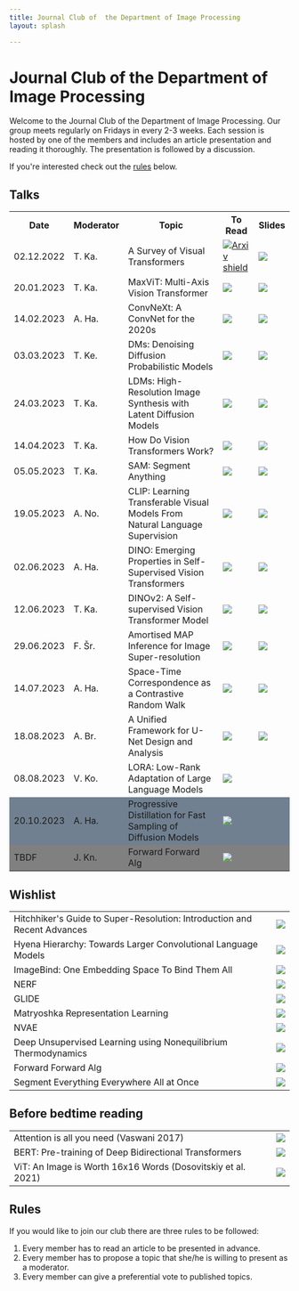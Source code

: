 ```yaml
---
title: Journal Club of  the Department of Image Processing
layout: splash

---
```

# Journal Club of  the Department of Image Processing 
Welcome to the Journal Club of the Department of Image Processing. Our group meets regularly on Fridays in every 2-3 weeks. Each session is hosted by one of the members and includes an article presentation and reading it thoroughly. The presentation is followed by a discussion.

If you're interested check out the [rules](#rules) below. 

## Talks
 <table>
  <tr>
    <th>Date</th>
    <th>Moderator</th>
    <th>Topic</th>
    <th>To Read</th>
    <th>Slides</th>
  </tr>
  <tr>
    <td>02.12.2022</td>
    <td>T. Ka. </td>
    <td>A Survey of Visual Transformers</td>
    <td> <a href="https://arxiv.org/abs/2111.06091"><img src="https://shields.io/static/v1?label=arXiv&message=2111.06091&color=b31b1b&?style=plastic" alt="Arxiv shield"></a></td>
    <td> <a href="https://docs.google.com/presentation/d/1_T1et-binyg8qsAHci2Ra9ltgMNt8AlVrrYosMsUNM0/edit?usp=sharing"><img src="https://shields.io/static/v1?label=Slides&message=Link&?style=plastic&logo=google"></a></td>
  </tr>
  <tr>
    <td>20.01.2023</td>
    <td>T. Ka. </td>
    <td>MaxViT: Multi-Axis Vision Transformer </td>
    <td> <a href="https://arxiv.org/abs/2204.01697"><img src="https://shields.io/static/v1?label=arXiv&message=2204.01697&color=b31b1b&?style=plastic"></a></td>
    <td> <a href="https://docs.google.com/presentation/d/1fdJ1NeP4aAShbfbbdaQ7pna38QlkkHO0a1KqrnNBkdM/edit?usp=sharing"><img src="https://shields.io/static/v1?label=Slides&message=Link&?style=plastic&logo=google"></a></td>
  </tr>
  <tr>
    <td>14.02.2023</td>
    <td>A. Ha. </td>
    <td>ConvNeXt: A ConvNet for the 2020s </td>
    <td><a href="https://arxiv.org/abs/2201.03545"><img src="https://shields.io/static/v1?label=arXiv&message=2201.03545&color=b31b1b&?style=plastic"></a></td>
    <td><a href="https://docs.google.com/presentation/d/18NlW37TkP6UkAuHi94HgfVg5YfD4B7C06qyzGAdAbaM/edit?usp=sharing"><img src="https://shields.io/static/v1?label=Slides&message=Link&?style=plastic&logo=google"></a></td>
  </tr>
  <tr>
    <td>03.03.2023</td>
    <td>T. Ke. </td>
    <td>DMs: Denoising Diffusion Probabilistic Models</td>
    <td><a href="https://proceedings.neurips.cc/paper/2020/hash/4c5bcfec8584af0d967f1ab10179ca4b-Abstract.html"><img src="https://shields.io/static/v1?label=NeurIPS&message=33 2020&color=68448b&?style=plastic"></a></td>
    <td><a href="https://docs.google.com/presentation/d/1JruvQVGqtmOJZVVznD9BRDTr3VykVig1/edit?usp=sharing&ouid=107985672988319725914&rtpof=true&sd=true"><img src="https://shields.io/static/v1?label=Slides&message=Link&?style=plastic&logo=google"></a></td>
  </tr>
  <tr>
    <td>24.03.2023</td>
    <td>T. Ka. </td>
    <td>LDMs: High-Resolution Image Synthesis with Latent Diffusion Models </td>
    <td><a href="https://arxiv.org/abs/2112.10752"><img src="https://shields.io/static/v1?label=arXiv&message=2112.10752&color=b31b1b&?style=plastic"></a></td>
    <td><a href="https://docs.google.com/presentation/d/1tHtirGWaJnrQfXMaWafv3xGxesQ9nB49GgEZ9GvsKkU/edit?usp=sharing"><img src="https://shields.io/static/v1?label=Slides&message=Link&?style=plastic&logo=google"></a></td>
  </tr>
  <tr>
    <td>14.04.2023</td>
    <td>T. Ka. </td>
    <td>How Do Vision Transformers Work?</td>
    <td><a href="https://arxiv.org/abs/2202.06709"><img src="https://shields.io/static/v1?label=arXiv&message=2202.06709&color=b31b1b&?style=plastic"></a></td>
    <td><a href="https://docs.google.com/presentation/d/1TjvukOqeOE029nc5eylDU53D7guFQaMKG6aIysjD31g/edit?usp=sharing"><img src="https://shields.io/static/v1?label=Slides&message=Link&?style=plastic&logo=google"></a></td>
  </tr>
  <tr>
    <td>05.05.2023</td>
    <td>T. Ka. </td>
    <td>SAM: Segment Anything</td>
    <td><a href="https://arxiv.org/abs/2304.02643"><img src="https://shields.io/static/v1?label=arXiv&message=2304.02643&color=b31b1b&?style=plastic"></a></td>
    <td><a href="https://docs.google.com/presentation/d/1X8KK8I2-X5fcWCHUIGSUaVArN7gG_uIET5JsqvV_sCA/edit?usp=sharing"><img src="https://shields.io/static/v1?label=Slides&message=Link&?style=plastic&logo=google"></a></td>
</tr>
<tr>
    <td>19.05.2023</td>
    <td>A. No.</td>
    <td>CLIP: Learning Transferable Visual Models From Natural Language Supervision</td>
    <td><a href=" https://arxiv.org/pdf/2103.00020"><img src="https://shields.io/static/v1?label=arXiv&message=2103.00020&color=b31b1b&?style=plastic"></a></td>
    <td><a href="https://1drv.ms/o/s!Ap-ZBLNrGn_XhLoOgQMjVTuKJo87lA?e=UHddmx"><img src="https://shields.io/static/v1?label=Slides&message=Link&?style=plastic&logo=microsoft"></a></td>
</tr>
<tr>
    <td>02.06.2023</td>
    <td>A. Ha. </td>
    <td>DINO: Emerging Properties in Self-Supervised Vision Transformers</td>
    <td><a href="https://arxiv.org/pdf/2104.14294.pdf"><img src="https://shields.io/static/v1?label=arXiv&message=2104.14294&color=b31b1b&?style=plastic"></a></td>
    <td><a href="https://docs.google.com/presentation/d/1Qe8MDC891UitK2CwemYWFvqnAyS6RWEBQAEjNXsN6TI/edit?usp=sharing"><img src="https://shields.io/static/v1?label=Slides&message=Link&?style=plastic&logo=google"></a></td>
</tr>
<tr>
    <td>12.06.2023</td>
    <td>T. Ka. </td>
    <td>DINOv2: A Self-supervised Vision Transformer Model</td>
    <td><a href="https://arxiv.org/pdf/2304.07193.pdf"><img src="https://shields.io/static/v1?label=arXiv&message=2304.07193&color=b31b1b&?style=plastic"></a></td>
    <td> 
    <a href="https://docs.google.com/presentation/d/15Ogru9ZUjqpiTWqatug9WqvgGBKb4ixgwDwhpCFN9p4/edit?usp=sharing"><img src="https://shields.io/static/v1?label=Slides&message=Link&?style=plastic&logo=google"></a>
    </td>
</tr>
<tr>
    <td>29.06.2023</td>
    <td>F. Šr.</td>
    <td> Amortised MAP Inference for Image Super-resolution</td>
    <td><a href="https://arxiv.org/abs/1610.04490"><img src="https://shields.io/static/v1?label=arXiv&message=1610.04490&color=b31b1b&?style=plastic"></a></td>
    <td><a href="https://docs.google.com/presentation/d/1VrbttMsarGynYB4vrDF8DwJJfkPPbz2zjwLjhqWJZAo/edit?usp=sharing"><img src="https://shields.io/static/v1?label=Slides&message=Link&?style=plastic&logo=google"></a>
  </td>
</tr>
<tr>
    <td>14.07.2023</td>
    <td>A. Ha.</td>
    <td>Space-Time Correspondence as a Contrastive Random Walk</td>
    <td><a href="https://arxiv.org/abs/2006.14613"><img src="https://shields.io/static/v1?label=arXiv&message=2006.14613&color=b31b1b&?style=plastic"></a></td>
    <td><a href="https://docs.google.com/presentation/d/1QRNAw0GQk1pzBXueJqLXvAvDWp3vBZO44t9cDj3UuOY/edit?usp=sharing"><img src="https://shields.io/static/v1?label=Slides&message=Link&?style=plastic&logo=google"></a> </td>
</tr>
<tr>
<td>18.08.2023</td>
    <td>A. Br.</td>
    <td>A Unified Framework for U-Net Design and Analysis</td>
    <td><a href="https://arxiv.org/pdf/2305.19638.pdf"><img src="https://shields.io/static/v1?label=arXiv&message=2305.19638&color=b31b1b&?style=plastic&logo=arxiv"></a></td>
    <td><a href="https://docs.google.com/presentation/d/1i68COMPKkwnulU_g_YRD4cl3gwmfFmUkVoQc7uVGEY0/edit?usp=sharing"><img src="https://shields.io/static/v1?label=Slides&message=Link&?style=plastic&logo=google"></a> </td>
</tr>
<tr>
    <td>08.08.2023</td>
    <td>V. Ko.</td>
    <td>LORA: Low-Rank Adaptation of Large Language Models</td>
    <td><a href="https://arxiv.org/abs/2106.09685"><img src="https://shields.io/static/v1?label=arXiv&message=2106.09685&color=b31b1b&?style=plastic&logo=arxiv"></a></td>
    <td> </td>
</tr>
<tr style="background-color: slategray">
    <td>20.10.2023</td>
    <td>A. Ha.</td>
    <td>Progressive Distillation for Fast Sampling of Diffusion Models</td>
    <td><a href="https://arxiv.org/abs/2202.00512"><img src="https://shields.io/static/v1?label=arXiv&message=2202.00512&color=b31b1b&?style=plastic&logo=arxiv"></a></td>
    <td> </td>
</tr>

<tr style="background-color: gray">
    <td>TBDF</td>
    <td>J. Kn.</td>
    <td>Forward Forward Alg </td>
    <td><a href="https://arxiv.org/abs/2212.13345"><img src="https://shields.io/static/v1?label=arXiv&message=2212.13345&color=b31b1b&?style=plastic&logo=arxiv"></a></td>
    <td> </td>
</tr>   
 </table> 

## Wishlist 
<table>
<tr>
  <td> Hitchhiker's Guide to Super-Resolution: Introduction and Recent Advances</td>
  <td><a href="https://arxiv.org/abs/2209.13131"><img src="https://shields.io/static/v1?label=arXiv&message=2209.13131&color=b31b1b&?style=plastic"></a></td>
</tr>
<tr>
  <td> Hyena Hierarchy: Towards Larger Convolutional Language Models</td>
  <td><a href="https://arxiv.org/abs/2302.10866"><img src="https://shields.io/static/v1?label=arXiv&message=2302.10866&color=b31b1b&?style=plastic"></a></td>
</tr>
<tr>
  <td> ImageBind: One Embedding Space To Bind Them All</td>
  <td><a href="https://arxiv.org/abs/2305.05665"><img src="https://shields.io/static/v1?label=arXiv&message=2305.05665&color=b31b1b&?style=plastic"></a></td>
</tr>
<tr>
    <td>NERF</td>
    <td><a href="https://arxiv.org/abs/2003.08934"><img src="https://shields.io/static/v1?label=NERF&message=2003.08934&color=b31b1b&?style=plastic&logo=arxiv"></a></td>
</tr><tr>
    <td>GLIDE</td>
    <td><a href="https://arxiv.org/abs/2112.10741"><img src="https://shields.io/static/v1?label=GLIDE&message=2112.10741&color=b31b1b&?style=plastic&logo=arxiv"></a></td>
</tr><tr>
    <td>Matryoshka Representation Learning </td>
    <td><a href="https://arxiv.org/abs/2205.13147"><img src="https://shields.io/static/v1?label=Matryoshka&message=2205.13147&color=b31b1b&?style=plastic&logo=arxiv"></a></td>
</tr><tr>
    <td>NVAE</td>
    <td><a href="https://proceedings.neurips.cc/paper/2020/file/e3b21256183cf7c2c7a66be163579d37-Paper.pdf"><img src="https://shields.io/static/v1?label=NeurIPS&message=2020&color=68448b&?style=plastic"></a></td>
</tr><tr>
    <td>Deep Unsupervised Learning using Nonequilibrium Thermodynamics </td>
    <td><a href="https://arxiv.org/abs/1503.03585"><img src="https://shields.io/static/v1?label=DF&message=1503.03585&color=b31b1b&?style=plastic&logo=arxiv"></a></td>
</tr><tr>
    <td>Forward Forward Alg </td>
    <td><a href="https://arxiv.org/abs/2212.13345"><img src="https://shields.io/static/v1?label=F-F alg&message=2212.13345&color=b31b1b&?style=plastic&logo=arxiv"></a></td>
</tr><tr>
    <td>Segment Everything Everywhere All at Once </td>
    <td><a href="https://arxiv.org/abs/2304.06718"><img src="https://shields.io/static/v1?label=SEEM&message=2304.06718&color=b31b1b&?style=plastic&logo=arxiv"></a></td>
</tr></table>

## Before bedtime reading
<table>
<tr>
    <td> Attention is all you need (Vaswani 2017) </td> 
    <td><a href="https://proceedings.neurips.cc/paper/2017/file/3f5ee243547dee91fbd053c1c4a845aa-Paper.pdf"><img src="https://shields.io/static/v1?label=NeurIPS&message=2017&color=68448b&?style=plastic"></a></td>
</tr>
<tr>
    <td>BERT: Pre-training of Deep Bidirectional Transformers </td>
    <td><a href="https://arxiv.org/abs/1810.04805"><img src="https://shields.io/static/v1?label=arXiv&message=1810.04805&color=b31b1b&?style=plastic"></a></td>
</tr>
<tr>
<td>ViT: An Image is Worth 16x16 Words (Dosovitskiy et al. 2021)</td>
<td><a href="https://arxiv.org/abs/2010.11929"><img src="https://shields.io/static/v1?label=arXiv&message=2010.11929&color=b31b1b&?style=plastic"></a></td>
</tr>
</table>

## Rules

If you would like to join our club there are three rules to be followed:

1. Every member has to read an article to be presented in advance.
2. Every member has to propose a topic that she/he is willing to present as a moderator.
3. Every member can give a preferential vote to published topics.



